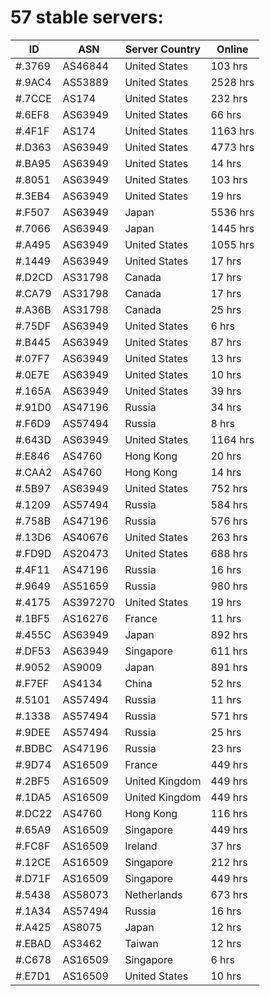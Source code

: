 # 57 stable servers:

| ID | ASN | Server Country | Online |
| ------ | ------ | ------ | ------ |
| #.3769 | AS46844 | United States | 103 hrs |
| #.9AC4 | AS53889 | United States | 2528 hrs |
| #.7CCE | AS174 | United States | 232 hrs |
| #.6EF8 | AS63949 | United States | 66 hrs |
| #.4F1F | AS174 | United States | 1163 hrs |
| #.D363 | AS63949 | United States | 4773 hrs |
| #.BA95 | AS63949 | United States | 14 hrs |
| #.8051 | AS63949 | United States | 103 hrs |
| #.3EB4 | AS63949 | United States | 19 hrs |
| #.F507 | AS63949 | Japan | 5536 hrs |
| #.7066 | AS63949 | Japan | 1445 hrs |
| #.A495 | AS63949 | United States | 1055 hrs |
| #.1449 | AS63949 | United States | 17 hrs |
| #.D2CD | AS31798 | Canada | 17 hrs |
| #.CA79 | AS31798 | Canada | 17 hrs |
| #.A36B | AS31798 | Canada | 25 hrs |
| #.75DF | AS63949 | United States | 6 hrs |
| #.B445 | AS63949 | United States | 87 hrs |
| #.07F7 | AS63949 | United States | 13 hrs |
| #.0E7E | AS63949 | United States | 10 hrs |
| #.165A | AS63949 | United States | 39 hrs |
| #.91D0 | AS47196 | Russia | 34 hrs |
| #.F6D9 | AS57494 | Russia | 8 hrs |
| #.643D | AS63949 | United States | 1164 hrs |
| #.E846 | AS4760 | Hong Kong | 20 hrs |
| #.CAA2 | AS4760 | Hong Kong | 14 hrs |
| #.5B97 | AS63949 | United States | 752 hrs |
| #.1209 | AS57494 | Russia | 584 hrs |
| #.758B | AS47196 | Russia | 576 hrs |
| #.13D6 | AS40676 | United States | 263 hrs |
| #.FD9D | AS20473 | United States | 688 hrs |
| #.4F11 | AS47196 | Russia | 16 hrs |
| #.9649 | AS51659 | Russia | 980 hrs |
| #.4175 | AS397270 | United States | 19 hrs |
| #.1BF5 | AS16276 | France | 11 hrs |
| #.455C | AS63949 | Japan | 892 hrs |
| #.DF53 | AS63949 | Singapore | 611 hrs |
| #.9052 | AS9009 | Japan | 891 hrs |
| #.F7EF | AS4134 | China | 52 hrs |
| #.5101 | AS57494 | Russia | 11 hrs |
| #.1338 | AS57494 | Russia | 571 hrs |
| #.9DEE | AS57494 | Russia | 25 hrs |
| #.BDBC | AS47196 | Russia | 23 hrs |
| #.9D74 | AS16509 | France | 449 hrs |
| #.2BF5 | AS16509 | United Kingdom | 449 hrs |
| #.1DA5 | AS16509 | United Kingdom | 449 hrs |
| #.DC22 | AS4760 | Hong Kong | 116 hrs |
| #.65A9 | AS16509 | Singapore | 449 hrs |
| #.FC8F | AS16509 | Ireland | 37 hrs |
| #.12CE | AS16509 | Singapore | 212 hrs |
| #.D71F | AS16509 | Singapore | 449 hrs |
| #.5438 | AS58073 | Netherlands | 673 hrs |
| #.1A34 | AS57494 | Russia | 16 hrs |
| #.A425 | AS8075 | Japan | 12 hrs |
| #.EBAD | AS3462 | Taiwan | 12 hrs |
| #.C678 | AS16509 | Singapore | 6 hrs |
| #.E7D1 | AS16509 | United States | 10 hrs |

